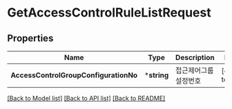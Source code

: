 # GetAccessControlRuleListRequest

## Properties
Name | Type | Description | Notes
------------ | ------------- | ------------- | -------------
**AccessControlGroupConfigurationNo** | ***string** | 접근제어그룹설정번호 | [default to null]

[[Back to Model list]](../README.md#documentation-for-models) [[Back to API list]](../README.md#documentation-for-api-endpoints) [[Back to README]](../README.md)


